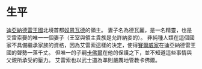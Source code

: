 <!-- TITLE: 艾雷索．賽爾威 -->
<!-- SUBTITLE: 小山力也還是大塚明夫-->

# 生平
[迪亞納德雷王國](/組織/列表#迪亞納德雷王國)北境首都[奴恩瓦德](/地理/奴恩瓦德)的領主。
妻子名為德瓦麗，是一名精靈，也是艾雷索娶的唯一一個妻子（王室與領主貴族是允許納妾的）。
非純種人類在這個國家不具備繼承家族的資格，因為艾雷索這樣的決定，使得[賽爾威家](/組織/賽爾威家)在迪亞納德雷王國的聲勢一落千丈。
但唯一的子嗣[卡佛爾](卡佛爾)在他的保護之下，並不知道這些事情與父親所承受的壓力。
艾雷索也以武士道為準則嚴厲地管教卡佛爾。